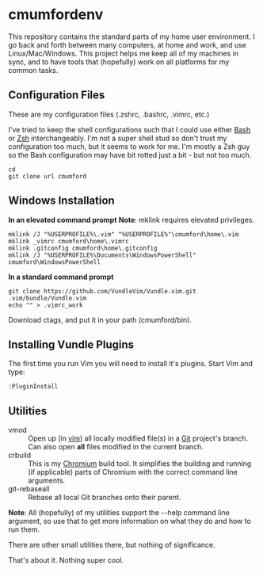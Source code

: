 cmumfordenv
===========

This repository contains the standard parts of my home user environment. I go back and forth between many computers, at home and work, and use Linux/Mac/Windows. This project helps me keep all of my machines in sync, and to have tools that (hopefully) work on all platforms for my common tasks.

Configuration Files
-------------------------
These are my configuration files (.zshrc, .bashrc, .vimrc, etc.)

I've tried to keep the shell configurations such that I could use either [Bash](http://www.gnu.org/software/bash/bash.html) or [Zsh](http://www.zsh.org/) interchangeably.
I'm not a super shell stud so don't trust my configuration too much, but it seems to work for me.
I'm mostly a Zsh guy so the Bash configuration may have bit rotted just a bit - but not too much.

    cd
    git clone url cmumford

## Windows Installation

**In an elevated command prompt**
**Note**: mklink requires elevated privileges.

    mklink /J "%USERPROFILE%\.vim" "%USERPROFILE%"\cmumford\home\.vim
    mklink _vimrc cmumford\home\.vimrc
    mklink .gitconfig cmumford\home\.gitconfig
    mklink /J "%USERPROFILE%\Documents\WindowsPowerShell" cmumford\WindowsPowerShell

**In a standard command prompt**

    git clone https://github.com/VundleVim/Vundle.vim.git .vim/bundle/Vundle.vim
    echo "" > .vimrc_work

Download ctags, and put it in your path (cmumford/bin).

## Installing Vundle Plugins

The first time you run Vim you will need to install it's plugins. Start Vim and type:

    :PluginInstall

Utilities
-------------------------
<dl>
  <dt>vmod</dt>
  <dd>Open up (in <a href="http://www.vim.org/">vim</a>) all locally modified file(s) in a <a href="http://git-scm.com/">Git</a> project's branch. Can also open <b>all</b> files modified in the current branch.</dd>
  <dt>crbuild</dt>
  <dd>This is my <a href="http://www.chromium.org/Home">Chromium</a> build tool. It simplifies the building and running (if applicable) parts of Chromium with the correct command line arguments.</dd>
  <dt>git-rebaseall</dt>
  <dd>Rebase all local Git branches onto their parent.</dd>
</dl>

**Note**: All (hopefully) of my utilities support the --help command line argument, so use that to get more information on what they do and how to run them.

There are other small utilities there, but nothing of significance.

That's about it. Nothing super cool.

